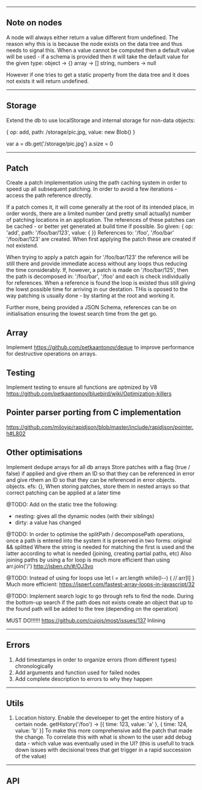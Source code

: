 
-----
Note on nodes
-----
A node will always either return a value different from undefined.
The reason why this is is because the node exists on the data tree
and thus needs to signal this. When a value cannot be computed 
then a default value will be used - if a schema is provided then
it will take the default value for the given type:
object -> {}
array -> []
string, numbers -> null

However if one tries to get a static property from the data tree
and it does not exists it will return undefined.

----
Storage
----
Extend the db to use localStorage and internal storage for non-data objects:

{
  op: add,
  path: /storage/pic.jpg,
  value: new Blob()
}

var a = db.get('/storage/pic.jpg')
a.size = 0

----
Patch
----
Create a patch implementation using the path caching system in order
to speed up all subsequent patching.
In order to avoid a few iterations - access the path reference directly.

If a patch comes it, it will come generally at the root of its intended
place, in order words, there are a limited number (and pretty small actually)
number of patching locations in an application. The references of these
patches can be cached - or better yet generated at build time if possible.
So given:
{ op: 'add', path: '/foo/bar/123', value: { }}
References to:
'/foo',
'/foo/bar'
'/foo/bar/123'
are created. When first applying the patch these are created if not existend.

When trying to apply a patch again for '/foo/bar/123' the reference will be still
there and provide immediate access without any loops thus reducing the time considerably.
If, however, a patch is made on '/foo/bar/125', then the path is decomposed in:
'/foo/bar',
'/foo'
and each is check individually for references. When a reference is found the loop is
existed thus still giving the lowst possible time for arriving in our destation.
THis is oposed to the way patching is usually done - by starting at the root and
working it.

Further more, being provided a JSON Schema, references can be on initialisation
ensuring the lowest search time from the get go.

Array
----
Implement https://github.com/petkaantonov/deque to improve performance
for destructive operations on arrays.

Testing
----
Implement testing to ensure all functions are optmized by V8
https://github.com/petkaantonov/bluebird/wiki/Optimization-killers

Pointer parser porting from C implementation
----
https://github.com/miloyip/rapidjson/blob/master/include/rapidjson/pointer.h#L802


Other optimisations
----
Implement dedupe arrays for all db arrays
Store patches with a flag (true / false) if applied
and give rthem an ID so that they can be referenced in error
and give rthem an ID so that they can be referenced in error
objects.
objects.
efs: {},
When storing patches, store them in nested arrays
so that correct patching can be applied at a later time

@TODO: Add on the static tree the following:
- nesting: gives all the dynamic nodes (with their siblings)
- dirty: a value has changed

@TODO: In order to optimise the splitPath / decomposePath
operations, once a path is entered into the system it is
preserved in two forms: original && splitted
Where the string is needed for matching the first is used
and the latter according to what is needed (joining,
creating partial paths, etc)
Also joining paths by using a for loop is much more
efficient than using arr.join('/')
http://jsben.ch/#/OJ3vo

@TODO: Instead of using for loops use 
let l = arr.length
while(l--) {
 // arr[l]
}
Much more efficient:
https://jsperf.com/fastest-array-loops-in-javascript/32

@TODO: Implement search logic to go through refs
to find the node. During the bottom-up search if the
path does not exists create an object that up to
the found path will be added to the tree (depending
on the operation)

MUST DO!!!!!!
https://github.com/cujojs/most/issues/137
Inlining

------
Errors
------

1. Add timestamps in order to organize errors (from different types) chronologically
2. Add arguments and function used for failed nodes
3. Add complete description to errors to why they happen


-----
Utils
-----
1. Location history. Enable the develoeper to get the entire history of a certain node.
   getHistory('/foo') -> [{ time: 123, value: 'a' }, { time: 124, value: 'b' }]
   To make this more comprehensive add the patch that made the change.
   To correlate this with what is shown to the user add debug data - which value was 
   eventually used in the UI? (this is usefull to track down
   issues with decisional trees that get trigger in a rapid succession of the value)

-----
API
-----


